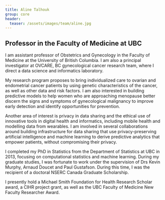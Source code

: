 ```yaml
---
title: Aline Talhouk
group: core
header:
  teaser: /assets/images/team/aline.jpg
---
```


## Professor in the Faculty of Medicine at UBC

I am assistant professor of Obstetrics and Gynecology in the Faculty of Medicine at the University of British Columbia. I am also a principal investigator at OVCARE, BC gynecological cancer research team, where I direct a data science and informatics laboratory. 

My research program proposes to bring individualized care to ovarian and endometrial cancer patients by using genetic characteristics of the cancer, as well as other data and risk factors. I am also interested in building predictive models to help women who are approaching menopause better discern the signs and symptoms of gynecological malignancy to improve early detection and identify opportunities for prevention. 

Another area of interest is privacy in data sharing and the ethical use of innovative tools in digital health and informatics, including mobile health and modelling data from wearables. I am involved in several collaborations around building infrastructure for data sharing that use privacy-preserving artificial intelligence and machine learning to derive predictive analytics that empower patients, without compromising their privacy. 

I completed my PhD in Statistics from the Department of Statistics at UBC in 2013, focusing on computational statistics and machine learning. During my graduate studies, I was fortunate to work under the supervision of Drs Kevin Murphy, Arnaud Doucet and Paul Gustafson. During this time, I was the recipient of a doctoral NSERC Canada Graduate Scholarship.  

I presently hold a Michael Smith Foundation for Health Research Scholar award, a CIHR project grant, as well as the UBC Faculty of Medicine New Faculty Researcher Award.
